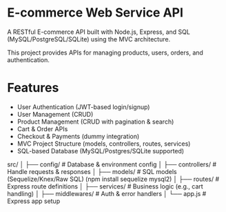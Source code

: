 # E-commerce Web Service API

A RESTful E-commerce API built with Node.js, Express, and SQL (MySQL/PostgreSQL/SQLite) using the MVC architecture.

This project provides APIs for managing products, users, orders, and authentication.

# Features

- User Authentication (JWT-based login/signup)
- User Management (CRUD)
- Product Management (CRUD with pagination & search)
- Cart & Order APIs
- Checkout & Payments (dummy integration)
- MVC Project Structure (models, controllers, routes, services)
- SQL-based Database (MySQL/Postgres/SQLite supported)


src/
│   ├── config/          # Database & environment config
│   ├── controllers/     # Handle requests & responses
│   ├── models/          # SQL models (Sequelize/Knex/Raw SQL) (npm install sequelize mysql2)
│   ├── routes/          # Express route definitions
│   ├── services/        # Business logic (e.g., cart handling)
│   ├── middlewares/     # Auth & error handlers
│   └── app.js           # Express app setup

